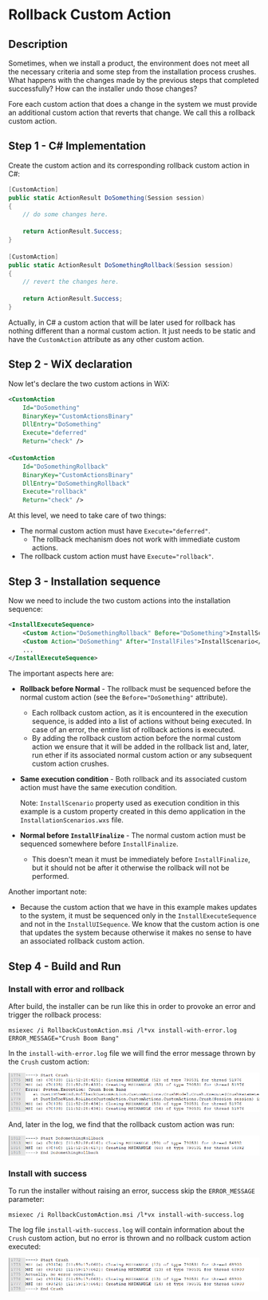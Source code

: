 # Rollback Custom Action

## Description

Sometimes, when we install a product, the environment does not meet all the necessary criteria and some step from the installation process crushes. What happens with the changes made by the previous steps that completed successfully? How can the installer undo those changes?

Fore each custom action that does a change in the system we must provide an additional custom action that reverts that change. We call this a rollback custom action.

## Step 1 - C# Implementation

Create the custom action and its corresponding rollback custom action in C#:

```csharp
[CustomAction]
public static ActionResult DoSomething(Session session)
{
    // do some changes here.

    return ActionResult.Success;
}

[CustomAction]
public static ActionResult DoSomethingRollback(Session session)
{
    // revert the changes here.

    return ActionResult.Success;
}
```

Actually, in C# a custom action that will be later used for rollback has nothing different than a normal custom action. It just needs to be static and have the `CustomAction` attribute as any other custom action.

## Step 2 - WiX declaration

Now let's declare the two custom actions in WiX:

```xml
<CustomAction
    Id="DoSomething"
    BinaryKey="CustomActionsBinary"
    DllEntry="DoSomething"
    Execute="deferred"
    Return="check" />

<CustomAction
    Id="DoSomethingRollback"
    BinaryKey="CustomActionsBinary"
    DllEntry="DoSomethingRollback"
    Execute="rollback"
    Return="check" />
```

At this level, we need to take care of two things:

- The normal custom action must have `Execute="deferred"`.
  - The rollback mechanism does not work with immediate custom actions.
- The rollback custom action must have `Execute="rollback"`.

## Step 3 - Installation sequence

Now we need to include the two custom actions into the installation sequence:

```xml
<InstallExecuteSequence>
    <Custom Action="DoSomethingRollback" Before="DoSomething">InstallScenario</Custom>
    <Custom Action="DoSomething" After="InstallFiles">InstallScenario</Custom>
    ...
</InstallExecuteSequence>
```

The important aspects here are:

- **Rollback before Normal** - The rollback must be sequenced before the normal custom action (see the `Before="DoSomething"` attribute).

  - Each rollback custom action, as it is encountered in the execution sequence, is added into a list of actions without being executed. In case of an error, the entire list of rollback actions is executed.
  - By adding the rollback custom action before the normal custom action we ensure that it will be added in the rollback list and, later, run ether if its associated normal custom action or any subsequent custom action crushes.

- **Same execution condition** -  Both rollback and its associated custom action must have the same execution condition.

  Note: `InstallScenario` property used as execution condition in this example is a custom property created in this demo application in the `InstallationScenarios.wxs` file.

- **Normal before `InstallFinalize`** - The normal custom action must be sequenced somewhere before `InstallFinalize`.

  - This doesn't mean it must be immediately before `InstallFinalize`, but it should not be after it otherwise the rollback will not be performed.

Another important note:

- Because the custom action that we have in this example makes updates to the system, it must be sequenced only in the `InstallExecuteSequence` and not in the `InstallUISequence`. We know that the custom action is one that updates the system because otherwise it makes no sense to have an associated rollback custom action.

## Step 4 - Build and Run

### Install with error and rollback

After build, the installer can be run like this in order to provoke an error and trigger the rollback process:

```
msiexec /i RollbackCustomAction.msi /l*vx install-with-error.log ERROR_MESSAGE="Crush Boom Bang"
```

In the `install-with-error.log` file we will find the error message thrown by the `Crush` custom action:

![Crush custom action log with error](log-crush-with-error.png)

And, later in the log, we find that the rollback custom action was run:

![Rollback custom action log](log-rollback.png)

### Install with success

To run the installer without raising an error, success skip the `ERROR_MESSAGE` parameter:

```
msiexec /i RollbackCustomAction.msi /l*vx install-with-success.log
```

The log file `install-with-success.log` will contain information about the `Crush` custom action, but no error is thrown and no rollback custom action executed:

![Crush custom action log without error](log-crush-with-success.png)

